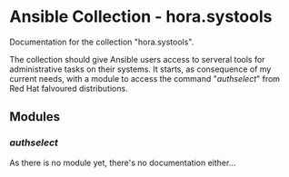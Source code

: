 # Ansible Collection - hora.systools

Documentation for the collection "hora.systools".

The collection should give Ansible users access to serveral tools for administrative tasks on their systems. It starts, as consequence of my current needs, with a module to access the command "_authselect_" from Red Hat falvoured distributions.

## Modules

### _authselect_

As there is no module yet, there's no documentation either...
